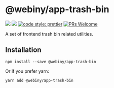 # @webiny/app-trash-bin
[![](https://img.shields.io/npm/dw/@webiny/app-trahs-bin.svg)](https://www.npmjs.com/package/@webiny/app-bin) 
[![](https://img.shields.io/npm/v/@webiny/app-trash-bin.svg)](https://www.npmjs.com/package/@webiny/app-trash-bin)
[![code style: prettier](https://img.shields.io/badge/code_style-prettier-ff69b4.svg?style=flat-square)](https://github.com/prettier/prettier)
[![PRs Welcome](https://img.shields.io/badge/PRs-welcome-brightgreen.svg?style=flat-square)](http://makeapullrequest.com)

A set of frontend trash bin related utilities.

## Installation
```
npm install --save @webiny/app-trash-bin
```

Or if you prefer yarn: 
```
yarn add @webiny/app-trash-bin
```